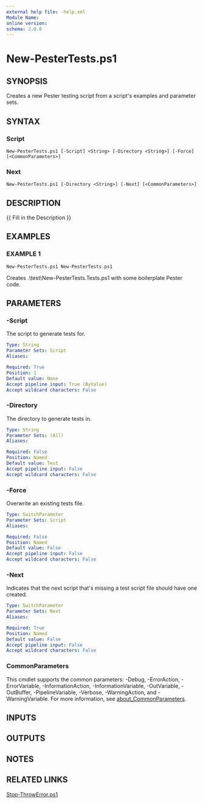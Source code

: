 ```yaml
---
external help file: -help.xml
Module Name:
online version:
schema: 2.0.0
---
```


# New-PesterTests.ps1

## SYNOPSIS
Creates a new Pester testing script from a script's examples and parameter sets.

## SYNTAX

### Script
```
New-PesterTests.ps1 [-Script] <String> [-Directory <String>] [-Force] [<CommonParameters>]
```

### Next
```
New-PesterTests.ps1 [-Directory <String>] [-Next] [<CommonParameters>]
```

## DESCRIPTION
{{ Fill in the Description }}

## EXAMPLES

### EXAMPLE 1
```
New-PesterTests.ps1 New-PesterTests.ps1
```

Creates .\test\New-PesterTests.Tests.ps1 with some boilerplate Pester code.

## PARAMETERS

### -Script
The script to generate tests for.

```yaml
Type: String
Parameter Sets: Script
Aliases:

Required: True
Position: 1
Default value: None
Accept pipeline input: True (ByValue)
Accept wildcard characters: False
```

### -Directory
The directory to generate tests in.

```yaml
Type: String
Parameter Sets: (All)
Aliases:

Required: False
Position: Named
Default value: Test
Accept pipeline input: False
Accept wildcard characters: False
```

### -Force
Overwrite an existing tests file.

```yaml
Type: SwitchParameter
Parameter Sets: Script
Aliases:

Required: False
Position: Named
Default value: False
Accept pipeline input: False
Accept wildcard characters: False
```

### -Next
Indicates that the next script that's missing a test script file should have one created.

```yaml
Type: SwitchParameter
Parameter Sets: Next
Aliases:

Required: True
Position: Named
Default value: False
Accept pipeline input: False
Accept wildcard characters: False
```

### CommonParameters
This cmdlet supports the common parameters: -Debug, -ErrorAction, -ErrorVariable, -InformationAction, -InformationVariable, -OutVariable, -OutBuffer, -PipelineVariable, -Verbose, -WarningAction, and -WarningVariable. For more information, see [about_CommonParameters](http://go.microsoft.com/fwlink/?LinkID=113216).

## INPUTS

## OUTPUTS

## NOTES

## RELATED LINKS

[Stop-ThrowError.ps1]()

